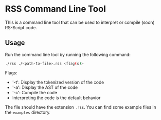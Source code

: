 <!-- This doc is to describe the rss command line tool -->
# RSS Command Line Tool
This is a command line tool that can be used to interpret or compile (soon) RS-Script code.

## Usage
Run the command line tool by running the following command:
```bash
./rss ./<path-to-file>.rss <flag(s)>
```
<!-- explain the flags -->
Flags:
- '-t': Display the tokenized version of the code
- '-a': Display the AST of the code
- '-c': Compile the code
- Interpreting the code is the default behavior

The file should have the extension `.rss`. You can find some example files in the `examples` directory.